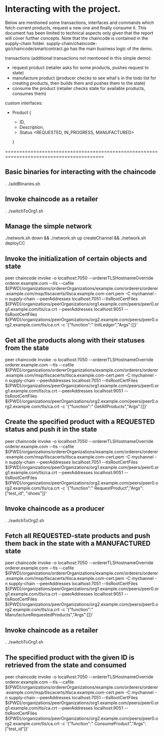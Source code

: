 # Interacting with the project.

Below are mentioned some transactions, interfaces and commands which fetch current products, request a new one and
finally consume it. This document has been limited to technical aspects only given that the report will cover further
concepts. Note that the chaincode is contained in the supply-chain folder.
supply-chain/chaincode-go/chaincode/smartcontract.go has the main business logic of the demo.

transactions (additional transactions not mentioned in this simple demo):

- request product (retailer asks for some products, pushes request to state)
- manufacture product (producer checks to see what's in the todo list for creating products, then builds them and pushes
  them to the state)
- consume the product (retailer checks state for available products, consumes them)

custom interfaces:

- Product {
    - ID,
    - Description,
    - Status <REQUESTED, IN_PROGRESS, MANUFACTURED>

  }

=========================================================================================

## Basic binaries for interacting with the chaincode

. ./addBinaries.sh

## Invoke chaincode as a retailer

. ./switchToOrg1.sh

## Manage the simple network

./network.sh down && ./network.sh up createChannel && ./network.sh deployCC

## Invoke the initialization of certain objects and state

peer chaincode invoke -o localhost:7050 --ordererTLSHostnameOverride orderer.example.com --tls --cafile
${PWD}/organizations/ordererOrganizations/example.com/orderers/orderer.example.com/msp/tlscacerts/tlsca.example.com-cert.pem
-C mychannel -n supply-chain --peerAddresses localhost:7051 --tlsRootCertFiles
${PWD}/organizations/peerOrganizations/org1.example.com/peers/peer0.org1.example.com/tls/ca.crt --peerAddresses
localhost:9051 --tlsRootCertFiles
${PWD}/organizations/peerOrganizations/org2.example.com/peers/peer0.org2.example.com/tls/ca.crt -c '{"function":"
InitLedger","Args":[]}'

## Get all the products along with their statuses from the state

peer chaincode invoke -o localhost:7050 --ordererTLSHostnameOverride orderer.example.com --tls --cafile
${PWD}/organizations/ordererOrganizations/example.com/orderers/orderer.example.com/msp/tlscacerts/tlsca.example.com-cert.pem
-C mychannel -n supply-chain --peerAddresses localhost:7051 --tlsRootCertFiles
${PWD}/organizations/peerOrganizations/org1.example.com/peers/peer0.org1.example.com/tls/ca.crt --peerAddresses
localhost:9051 --tlsRootCertFiles
${PWD}/organizations/peerOrganizations/org2.example.com/peers/peer0.org2.example.com/tls/ca.crt -c '{"function":"
GetAllProducts","Args":[]}'

## Create the specified product with a REQUESTED status and push it in the state

peer chaincode invoke -o localhost:7050 --ordererTLSHostnameOverride orderer.example.com --tls --cafile
${PWD}/organizations/ordererOrganizations/example.com/orderers/orderer.example.com/msp/tlscacerts/tlsca.example.com-cert.pem
-C mychannel -n supply-chain --peerAddresses localhost:7051 --tlsRootCertFiles
${PWD}/organizations/peerOrganizations/org1.example.com/peers/peer0.org1.example.com/tls/ca.crt --peerAddresses
localhost:9051 --tlsRootCertFiles
${PWD}/organizations/peerOrganizations/org2.example.com/peers/peer0.org2.example.com/tls/ca.crt -c '{"function":"
RequestProduct","Args":["test_id", "shoes"]}'

## Invoke chaincode as a producer

. ./switchToOrg2.sh

## Fetch all REQUESTED-state products and push them back in the state with a MANUFACTURED state

peer chaincode invoke -o localhost:7050 --ordererTLSHostnameOverride orderer.example.com --tls --cafile
${PWD}/organizations/ordererOrganizations/example.com/orderers/orderer.example.com/msp/tlscacerts/tlsca.example.com-cert.pem
-C mychannel -n supply-chain --peerAddresses localhost:7051 --tlsRootCertFiles
${PWD}/organizations/peerOrganizations/org1.example.com/peers/peer0.org1.example.com/tls/ca.crt --peerAddresses
localhost:9051 --tlsRootCertFiles
${PWD}/organizations/peerOrganizations/org2.example.com/peers/peer0.org2.example.com/tls/ca.crt -c '{"function":"
ManufactureRequestedProducts","Args":[]}'

## Invoke chaincode as a retailer

. ./switchToOrg1.sh

## The specified product with the given ID is retrieved from the state and consumed

peer chaincode invoke -o localhost:7050 --ordererTLSHostnameOverride orderer.example.com --tls --cafile
${PWD}/organizations/ordererOrganizations/example.com/orderers/orderer.example.com/msp/tlscacerts/tlsca.example.com-cert.pem
-C mychannel -n supply-chain --peerAddresses localhost:7051 --tlsRootCertFiles
${PWD}/organizations/peerOrganizations/org1.example.com/peers/peer0.org1.example.com/tls/ca.crt --peerAddresses
localhost:9051 --tlsRootCertFiles
${PWD}/organizations/peerOrganizations/org2.example.com/peers/peer0.org2.example.com/tls/ca.crt -c '{"function":"
ConsumeProduct","Args":["test_id"]}'

